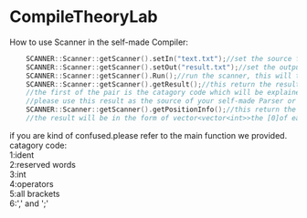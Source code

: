 # CompileTheoryLab
How to use Scanner in the self-made Compiler:
```cpp
    SCANNER::Scanner::getScanner().setIn("text.txt");//set the source file.
    SCANNER::Scanner::getScanner().setOut("result.txt");//set the output file. Attention:this CANNOT be skipped!
    SCANNER::Scanner::getScanner().Run();//run the scanner, this will try to get the token pair required.
    SCANNER::Scanner::getScanner().getResult();//this return the result of the previous step in the form of a vector of container std::pair.
    //the first of the pair is the catagory code which will be explained later.the second is the exact content of the token in the form of std::string
    //please use this result as the source of your self-made Parser or the Parser we provided.(setTokenBuffer() if the Parser is what we provided.)
    SCANNER::Scanner::getScanner().getPositionInfo();//this return the result of the previous step in but is the position information of the tokens.
    //the result will be in the form of vector<vector<int>>the [0]of each vector<int> is line number .the [1] and [2] of each vector<int> are start pos and end pos.
```
if you are kind of confused.please refer to the main function we provided.<br>
catagory code:<br>
1:ident<br>
2:reserved words<br>
3:int<br>
4:operators<br>
5:all brackets<br>
6:',' and ';'<br>

